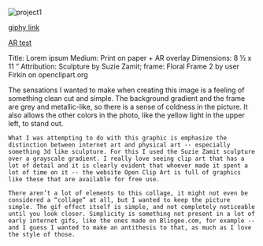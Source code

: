 
![project1](https://i.imgur.com/Tree2Sc.jpg "Logo Title Text 1")

[giphy link](https://media.giphy.com/media/5jYkOygoDROELNCuft/giphy.gif)

[AR test](https://youtu.be/SzQH_2Rr3CY)

Title: Lorem ipsum
Medium: Print on paper + AR overlay
Dimensions: 8 ½ x 11 “
Attribution: Sculpture by Suzie Zamit; frame: Floral Frame 2 by user Firkin on openclipart.org
	
  
  The sensations I wanted to make when creating this image is a feeling of something clean cut and simple. The background gradient and the frame are grey and metallic-like, so there is a sense of coldness in the picture. It also allows the other colors in the photo, like the yellow light in the upper left, to stand out.
	
	What I was attempting to do with this graphic is emphasize the distinction between internet art and physical art -- especially something 3d like sculpture. For this I used the Suzie Zamit sculpture over a grayscale gradient. I really love seeing clip art that has a lot of detail and it is clearly evident that whoever made it spent a lot of time on it -- the website Open Clip Art is full of graphics like these that are available for free use.
	
	There aren’t a lot of elements to this collage, it might not even be considered a “collage” at all, but I wanted to keep the picture simple. The gif effect itself is simple, and not completely noticeable until you look closer. Simplicity is something not present in a lot of early internet gifs, like the ones made on Blingee.com, for example -- and I guess I wanted to make an antithesis to that, as much as I love the style of those.  
